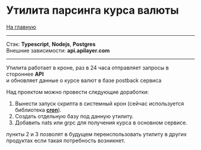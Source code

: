 # Утилита парсинга курса валюты

[На главную](/README.md)

---

Стэк: __Typescript__, __Nodejs__, __Postgres__  
Внешние зависимости: __api.apilayer.com__

---

Утилита работает в кроне, раз в 24 часа отправляет запросы в стороннее __API__  
и обновляет данные о курсе валют в базе postback сервиса

Над проектом можно провести следующие доработки:  
1. Вынести запуск скрипта в системный крон (сейчас используется библиотека [__cron__](https://npmjs.com/package/cron)).
2. Создать отдельную базу под данную утилиту.
3. Добавить nats или grpc для получения курса в основном сервисе. 

пункты 2 и 3 позволят в будущем переиспользовать утилиту в других продуктах если такая потребность возникнет.